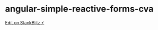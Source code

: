 # angular-simple-reactive-forms-cva

[Edit on StackBlitz ⚡️](https://stackblitz.com/edit/angular-simple-reactive-forms-t4yhod)